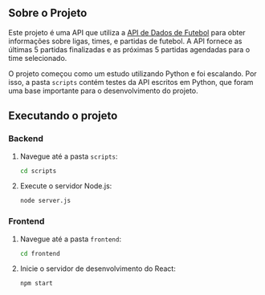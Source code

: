 ## Sobre o Projeto

Este projeto é uma API que utiliza a [API de Dados de Futebol](https://www.football-data.org/) para obter informações sobre ligas, times, e partidas de futebol. A API fornece as últimas 5 partidas finalizadas e as próximas 5 partidas agendadas para o time selecionado.

O projeto começou como um estudo utilizando Python e foi escalando. Por isso, a pasta `scripts` contém testes da API escritos em Python, que foram uma base importante para o desenvolvimento do projeto.

## Executando o projeto

### Backend

1. Navegue até a pasta `scripts`:
    ```sh
    cd scripts
    ```

2. Execute o servidor Node.js:
    ```sh
    node server.js
    ```

### Frontend

1. Navegue até a pasta `frontend`:
    ```sh
    cd frontend
    ```

2. Inicie o servidor de desenvolvimento do React:
    ```sh
    npm start
    ```